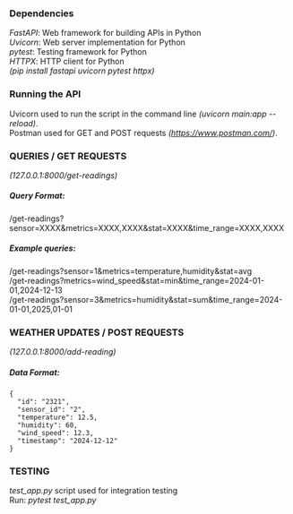 ### Dependencies

_FastAPI_: Web framework for building APIs in Python  
_Uvicorn_: Web server implementation for Python  
_pytest_: Testing framework for Python  
_HTTPX_: HTTP client for Python  
_(pip install fastapi uvicorn pytest httpx)_
 
### Running the API
  
Uvicorn used to run the script in the command line _(uvicorn main:app --reload)_.   
Postman used for GET and POST requests _(https://www.postman.com/)_. 


### QUERIES / GET REQUESTS 
_(127.0.0.1:8000/get-readings)_
##### Query Format: 
/get-readings?sensor=XXXX&metrics=XXXX,XXXX&stat=XXXX&time_range=XXXX,XXXX
##### Example queries:  
/get-readings?sensor=1&metrics=temperature,humidity&stat=avg  
/get-readings?metrics=wind_speed&stat=min&time_range=2024-01-01,2024-12-13  
/get-readings?sensor=3&metrics=humidity&stat=sum&time_range=2024-01-01,2025,01-01  

### WEATHER UPDATES / POST REQUESTS 
_(127.0.0.1:8000/add-reading)_
##### Data Format:
```
{  
  "id": "2321",  
  "sensor_id": "2",  
  "temperature": 12.5,  
  "humidity": 60,  
  "wind_speed": 12.3,  
  "timestamp": "2024-12-12"  
}  
```

### TESTING
_test_app.py_ script used for integration testing  
Run: _pytest test_app.py_
